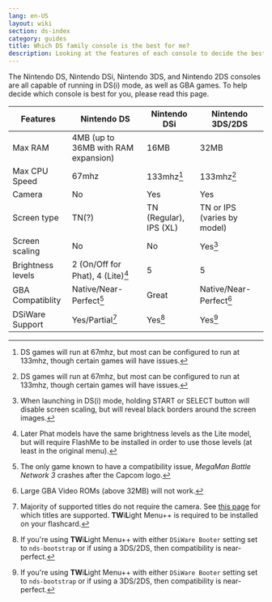 ```yaml
---
lang: en-US
layout: wiki
section: ds-index
category: guides
title: Which DS family console is the best for me?
description: Looking at the features of each console to decide the best DS(i) mode experience
---
```


The Nintendo DS, Nintendo DSi, Nintendo 3DS, and Nintendo 2DS consoles are all capable of running in DS(i) mode, as well as GBA games. To help decide which console is best for you, please read this page.

| Features          | Nintendo DS                         | Nintendo DSi           | Nintendo 3DS/2DS            |
| ----------------- | ----------------------------------- | ---------------------- | --------------------------- |
| Max RAM           | 4MB (up to 36MB with RAM expansion) | 16MB                   | 32MB                        |
| Max CPU Speed     | 67mhz                               | 133mhz[^1]             | 133mhz[^1]                  |
| Camera            | No                                  | Yes                    | Yes                         |
| Screen type       | TN(?)                               | TN (Regular), IPS (XL) | TN or IPS (varies by model) |
| Screen scaling    | No                                  | No                     | Yes[^2]                     |
| Brightness levels | 2 (On/Off for Phat), 4 (Lite)[^3]   | 5                      | 5                           |
| GBA Compatiblity  | Native/Near-Perfect[^4]             | Great                  | Native/Near-Perfect[^5]     |
| DSiWare Support   | Yes/Partial[^6]                     | Yes[^7]                | Yes[^7]                     |

[^1]: DS games will run at 67mhz, but most can be configured to run at 133mhz, though certain games will have issues.
[^2]: When launching in DS(i) mode, holding START or SELECT button will disable screen scaling, but will reveal black borders around the screen images.
[^3]: Later Phat models have the same brightness levels as the Lite model, but will require FlashMe to be installed in order to use those levels (at least in the original menu).
[^4]: The only game known to have a compatibility issue, *MegaMan Battle Network 3* crashes after the Capcom logo.
[^5]: Large GBA Video ROMs (above 32MB) will not work.
[^6]: Majority of supported titles do not require the camera. See [this page](https://github.com/DS-Homebrew/TWiLightMenu/blob/master/universal/include/compatibleDSiWareMap.h) for which titles are supported. **TW**i**L**ight Menu++ is required to be installed on your flashcard.
[^7]: If you're using **TW**i**L**ight Menu++ with either `DSiWare Booter` setting set to `nds-bootstrap` or if using a 3DS/2DS, then compatibility is near-perfect.
